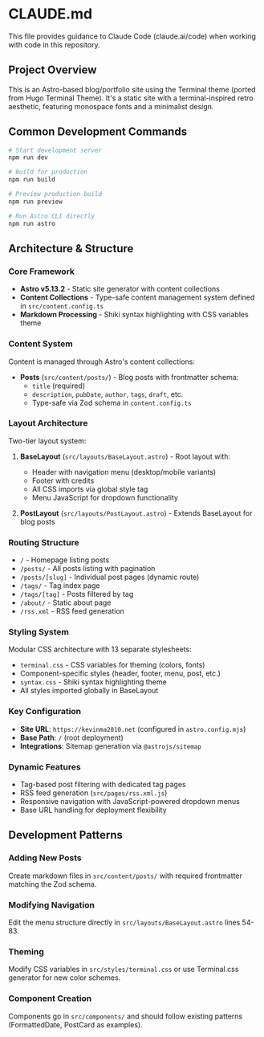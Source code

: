 # CLAUDE.md

This file provides guidance to Claude Code (claude.ai/code) when working with code in this repository.

## Project Overview

This is an Astro-based blog/portfolio site using the Terminal theme (ported from Hugo Terminal Theme). It's a static site with a terminal-inspired retro aesthetic, featuring monospace fonts and a minimalist design.

## Common Development Commands

```bash
# Start development server
npm run dev

# Build for production
npm run build

# Preview production build
npm run preview

# Run Astro CLI directly
npm run astro
```

## Architecture & Structure

### Core Framework
- **Astro v5.13.2** - Static site generator with content collections
- **Content Collections** - Type-safe content management system defined in `src/content.config.ts`
- **Markdown Processing** - Shiki syntax highlighting with CSS variables theme

### Content System
Content is managed through Astro's content collections:
- **Posts** (`src/content/posts/`) - Blog posts with frontmatter schema:
  - `title` (required)
  - `description`, `pubDate`, `author`, `tags`, `draft`, etc.
  - Type-safe via Zod schema in `content.config.ts`

### Layout Architecture
Two-tier layout system:
1. **BaseLayout** (`src/layouts/BaseLayout.astro`) - Root layout with:
   - Header with navigation menu (desktop/mobile variants)
   - Footer with credits
   - All CSS imports via global style tag
   - Menu JavaScript for dropdown functionality

2. **PostLayout** (`src/layouts/PostLayout.astro`) - Extends BaseLayout for blog posts

### Routing Structure
- `/` - Homepage listing posts
- `/posts/` - All posts listing with pagination
- `/posts/[slug]` - Individual post pages (dynamic route)
- `/tags/` - Tag index page
- `/tags/[tag]` - Posts filtered by tag
- `/about/` - Static about page
- `/rss.xml` - RSS feed generation

### Styling System
Modular CSS architecture with 13 separate stylesheets:
- `terminal.css` - CSS variables for theming (colors, fonts)
- Component-specific styles (header, footer, menu, post, etc.)
- `syntax.css` - Shiki syntax highlighting theme
- All styles imported globally in BaseLayout

### Key Configuration
- **Site URL**: `https://kevinma2010.net` (configured in `astro.config.mjs`)
- **Base Path**: `/` (root deployment)
- **Integrations**: Sitemap generation via `@astrojs/sitemap`

### Dynamic Features
- Tag-based post filtering with dedicated tag pages
- RSS feed generation (`src/pages/rss.xml.js`)
- Responsive navigation with JavaScript-powered dropdown menus
- Base URL handling for deployment flexibility

## Development Patterns

### Adding New Posts
Create markdown files in `src/content/posts/` with required frontmatter matching the Zod schema.

### Modifying Navigation
Edit the menu structure directly in `src/layouts/BaseLayout.astro` lines 54-83.

### Theming
Modify CSS variables in `src/styles/terminal.css` or use Terminal.css generator for new color schemes.

### Component Creation
Components go in `src/components/` and should follow existing patterns (FormattedDate, PostCard as examples).